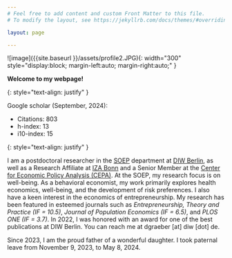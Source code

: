 ```yaml
---
# Feel free to add content and custom Front Matter to this file.
# To modify the layout, see https://jekyllrb.com/docs/themes/#overriding-theme-defaults

layout: page

---
```



![image]({{site.baseurl }}/assets/profile2.JPG){: width="300" style="display:block; margin-left:auto; margin-right:auto;" }

 **Welcome to my webpage!**

 {: style="text-align: justify" }

Google scholar (September, 2024):
* Citations: 803
* h-index: 13
* i10-index: 15

{: style="text-align: justify" }

I am a postdoctoral researcher in the [SOEP](https://www.diw.de/en/diw_01.c.615551.en/research_infrastructure__socio-economic_panel__soep.html) department at [DIW Berlin](https://www.diw.de/en), as well as a Research Affiliate at [IZA Bonn](https://www.iza.org/de) and a Senior Member at the [Center for Economic Policy Analysis (CEPA)](https://uni-potsdam.de/en/cepa/welcome-to-cepa). At the SOEP, my research focus is on well-being. As a behavioral economist, my work primarily explores health economics, well-being, and the development of risk preferences. I also have a keen interest in the economics of entrepreneurship. My research has been featured in esteemed journals such as *Entrepreneurship, Theory and Practice (IF = 10.5)*, *Journal of Population Economics (IF = 6.5)*, and *PLOS ONE (IF = 3.7)*. In 2022, I was honored with an award for one of the best publications at DIW Berlin. You can reach me at dgraeber [at] diw [dot] de.

Since 2023, I am the proud father of a wonderful daughter. I took paternal leave from November 9, 2023, to May 8, 2024.

